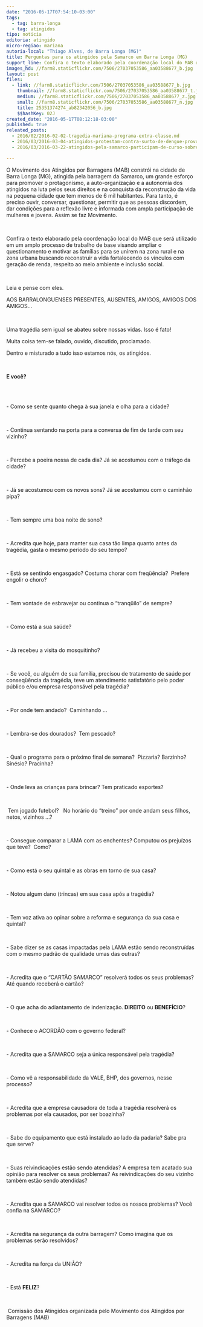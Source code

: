 ```yaml
---
date: "2016-05-17T07:54:10-03:00"
tags:
  - tag: barra-longa
  - tag: atingidos
tipo: noticia
editoria: atingido
micro-regiao: mariana
autoria-local: "Thiago Alves, de Barra Longa (MG)"
title: Perguntas para os atingidos pela Samarco em Barra Longa (MG)
support_line: Confira o texto elaborado pela coordenação local do MAB que será utilizado em um amplo processo de trabalho de base visando ampliar o questionamento e motivar as famílias para se organizarem.
images_hd: //farm8.staticflickr.com/7506/27037053586_aa03588677_b.jpg
layout: post
files:
  - link: //farm8.staticflickr.com/7506/27037053586_aa03588677_b.jpg
    thumbnail: //farm8.staticflickr.com/7506/27037053586_aa03588677_t.jpg
    medium: //farm8.staticflickr.com/7506/27037053586_aa03588677_z.jpg
    small: //farm8.staticflickr.com/7506/27037053586_aa03588677_n.jpg
    title: 25351374274_ab82342056_b.jpg
    $$hashKey: 02J
created_date: "2016-05-17T08:12:18-03:00"
published: true
releated_posts:
  - 2016/02/2016-02-02-tragedia-mariana-programa-extra-classe.md
  - 2016/03/2016-03-04-atingidos-protestam-contra-surto-de-dengue-provocado-pela-samarco.md
  - 2016/03/2016-03-22-atingidos-pela-samarco-participam-de-curso-sobre-pensadores-brasileiros.md

---
```

<p>O Movimento dos Atingidos por Barragens (MAB) constr&oacute;i na cidade de Barra Longa (MG), atingida pela barragem da Samarco, um grande esfor&ccedil;o para promover o protagonismo, a auto-organiza&ccedil;&atilde;o e a autonomia dos atingidos na luta pelos seus direitos e na conquista da reconstru&ccedil;&atilde;o da vida na pequena cidade que tem menos de 6 mil habitantes. Para tanto, &eacute; preciso ouvir, conversar, questionar, permitir que as pessoas discordem, dar condi&ccedil;&otilde;es para a reflex&atilde;o livre e informada com ampla participa&ccedil;&atilde;o de mulheres e jovens. Assim se faz Movimento.</p>

<p>&nbsp;</p>

<p>Confira o texto elaborado pela coordena&ccedil;&atilde;o local do MAB que ser&aacute; utilizado em um amplo processo de trabalho de base visando ampliar o questionamento e motivar as fam&iacute;lias para se unirem na zona rural e na zona urbana buscando reconstruir a vida fortalecendo os v&iacute;nculos com gera&ccedil;&atilde;o de renda, respeito ao meio ambiente e inclus&atilde;o social.</p>

<p>&nbsp;</p>

<p>Leia e pense com eles.</p>

<p>AOS BARRALONGUENSES PRESENTES, AUSENTES, AMIGOS, AMIGOS DOS AMIGOS...</p>

<p>&nbsp;</p>

<p>Uma trag&eacute;dia sem igual se abateu sobre nossas vidas. Isso &eacute; fato!</p>

<p>Muita coisa tem-se falado, ouvido, discutido, proclamado.&nbsp;</p>

<p>Dentro e misturado a tudo isso estamos n&oacute;s, os atingidos.</p>

<p>&nbsp;</p>

<p><strong>E voc&ecirc;?</strong></p>

<p><br />
&nbsp;</p>

<p>- Como se sente quanto chega &agrave; sua janela e olha para a cidade?</p>

<p>&nbsp;</p>

<p>- Continua sentando na porta para a conversa de fim de tarde com seu vizinho?</p>

<p>&nbsp;</p>

<p>- Percebe a poeira nossa de cada dia? J&aacute; se acostumou com o tr&aacute;fego da cidade?</p>

<p>&nbsp;</p>

<p>- J&aacute; se acostumou com os novos sons? J&aacute; se acostumou com o caminh&atilde;o pipa?</p>

<p>&nbsp;</p>

<p>- Tem sempre uma boa noite de sono?</p>

<p>&nbsp;</p>

<p>- Acredita que hoje, para manter sua casa t&atilde;o limpa quanto antes da trag&eacute;dia, gasta o mesmo per&iacute;odo do seu tempo?</p>

<p>&nbsp;</p>

<p>- Est&aacute; se sentindo engasgado? Costuma chorar com freq&uuml;&ecirc;ncia?&nbsp; Prefere engolir o choro?</p>

<p>&nbsp;</p>

<p>- Tem vontade de esbravejar ou continua o &ldquo;tranq&uuml;ilo&rdquo; de sempre?</p>

<p>&nbsp;</p>

<p>- Como est&aacute; a sua sa&uacute;de?</p>

<p>&nbsp;</p>

<p>- J&aacute; recebeu a visita do mosquitinho?</p>

<p>&nbsp;</p>

<p>- Se voc&ecirc;, ou algu&eacute;m de sua fam&iacute;lia, precisou de tratamento de sa&uacute;de por conseq&uuml;&ecirc;ncia da trag&eacute;dia, teve um atendimento satisfat&oacute;rio pelo poder p&uacute;blico e/ou empresa respons&aacute;vel pela trag&eacute;dia?</p>

<p>&nbsp;</p>

<p>- Por onde tem andado?&nbsp; Caminhando ...</p>

<p>&nbsp;</p>

<p>- Lembra-se dos dourados? &nbsp;Tem pescado?</p>

<p>&nbsp;</p>

<p>- Qual o programa para o pr&oacute;ximo final de semana?&nbsp; Pizzaria? Barzinho?&nbsp; Sin&eacute;sio? Pracinha?</p>

<p>&nbsp;</p>

<p>- Onde leva as crian&ccedil;as para brincar? Tem praticado esportes?</p>

<p>&nbsp;</p>

<p>&nbsp;Tem jogado futebol?&nbsp;&nbsp; No hor&aacute;rio do &ldquo;treino&rdquo; por onde andam seus filhos, netos, vizinhos ...?&nbsp;</p>

<p>&nbsp;</p>

<p>- Consegue comparar a LAMA com as enchentes? Computou os preju&iacute;zos que teve? &nbsp;Como?&nbsp;&nbsp;</p>

<p>&nbsp;</p>

<p>- Como est&aacute; o seu quintal e as obras em torno de sua casa?</p>

<p>&nbsp;</p>

<p>- Notou algum dano (trincas) em sua casa ap&oacute;s a trag&eacute;dia?</p>

<p>&nbsp;</p>

<p>- Tem voz ativa ao opinar sobre a reforma e seguran&ccedil;a da sua casa e quintal?</p>

<p>&nbsp;</p>

<p>- Sabe dizer se as casas impactadas pela LAMA est&atilde;o sendo reconstru&iacute;das com o mesmo padr&atilde;o de qualidade umas das outras?</p>

<p>&nbsp;</p>

<p>- Acredita que o &ldquo;CART&Atilde;O SAMARCO&rdquo; resolver&aacute; todos os seus problemas?&nbsp; At&eacute; quando receber&aacute; o cart&atilde;o?</p>

<p>&nbsp;</p>

<p>- O que acha do adiantamento de indeniza&ccedil;&atilde;o.<strong>&nbsp;DIREITO</strong>&nbsp;ou&nbsp;<strong>BENEF&Iacute;CIO</strong>?</p>

<p>&nbsp;</p>

<p>- Conhece o ACORD&Atilde;O com o governo federal?</p>

<p>&nbsp;</p>

<p>- Acredita que a SAMARCO seja a &uacute;nica respons&aacute;vel pela trag&eacute;dia? &nbsp;</p>

<p>&nbsp;</p>

<p>- Como v&ecirc; a responsabilidade da VALE, BHP, dos governos, nesse processo?</p>

<p>&nbsp;</p>

<p>- Acredita que a empresa causadora de toda a trag&eacute;dia resolver&aacute; os problemas por ela causados, por ser boazinha?</p>

<p>&nbsp;</p>

<p>- Sabe do equipamento que est&aacute; instalado ao lado da padaria? Sabe pra que serve?</p>

<p>&nbsp;</p>

<p>- Suas reivindica&ccedil;&otilde;es est&atilde;o sendo atendidas? A empresa tem acatado sua opini&atilde;o para resolver os seus problemas? As reivindica&ccedil;&otilde;es do seu vizinho tamb&eacute;m est&atilde;o sendo atendidas?</p>

<p>&nbsp;</p>

<p>- Acredita que a SAMARCO vai resolver todos os nossos problemas? Voc&ecirc; confia na SAMARCO?</p>

<p>&nbsp;</p>

<p>- Acredita na seguran&ccedil;a da outra barragem? Como imagina que os problemas ser&atilde;o resolvidos?</p>

<p>&nbsp;</p>

<p>- Acredita na for&ccedil;a da UNI&Atilde;O?</p>

<p>&nbsp;</p>

<p>- Est&aacute;&nbsp;<strong>FELIZ</strong>?</p>

<p>&nbsp;&nbsp;&nbsp;&nbsp;&nbsp;&nbsp;&nbsp;&nbsp;&nbsp;&nbsp;&nbsp;&nbsp;&nbsp;&nbsp;&nbsp;&nbsp;&nbsp;&nbsp;&nbsp;&nbsp;&nbsp;&nbsp;&nbsp;&nbsp;&nbsp;&nbsp;&nbsp;&nbsp;&nbsp;&nbsp;&nbsp;&nbsp;&nbsp;&nbsp;&nbsp;&nbsp;&nbsp;&nbsp;&nbsp;&nbsp;&nbsp;&nbsp;&nbsp;&nbsp;&nbsp;&nbsp;&nbsp;&nbsp;&nbsp;&nbsp;&nbsp;&nbsp;&nbsp;&nbsp;&nbsp;&nbsp;&nbsp;&nbsp;&nbsp;&nbsp;&nbsp;&nbsp;&nbsp;&nbsp;&nbsp;&nbsp;&nbsp;&nbsp;</p>

<p>&nbsp;Comiss&atilde;o dos Atingidos organizada pelo Movimento dos Atingidos por Barragens (MAB)</p>
